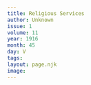 ```yaml
---
title: Religious Services
author: Unknown
issue: 1
volume: 11
year: 1916
month: 45
day: V
tags:
layout: page.njk
image:
---
```

